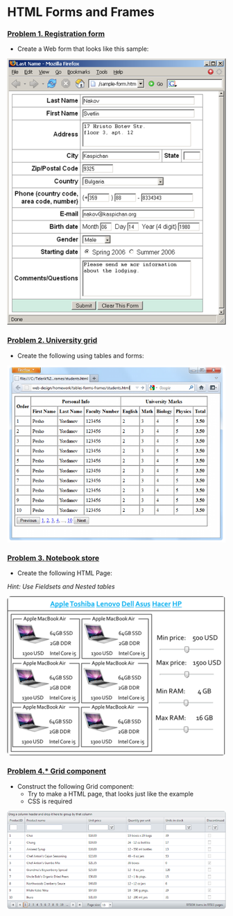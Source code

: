 HTML Forms and Frames
=====================

### [Problem 1. Registration form](./Problem_1.Registration_Form)
*	Create a Web form that looks like this sample:

![picture1](./Problem_1.Registration_Form/resources/task1.png)

### [Problem 2. University grid](./Problem_2.University_Grid)
*	Create the following using tables and forms:

![picture2](./Problem_2.University_Grid/resources/task2.png)

### [Problem 3. Notebook store](./Problem_3.Notebook_Store)
*	Create the following HTML Page:

_Hint: Use Fieldsets and Nested tables_
	
![picture3](./Problem_3.Notebook_Store/resources/task3.png)
		
### [Problem 4.* Grid component](./Problem_4.Grid_Component)
*	Construct the following Grid component:
	*	Try to make a HTML page, that looks just like the example
	*	CSS is required

![picture4](./Problem_4.Grid_Component/resources/task4.png)